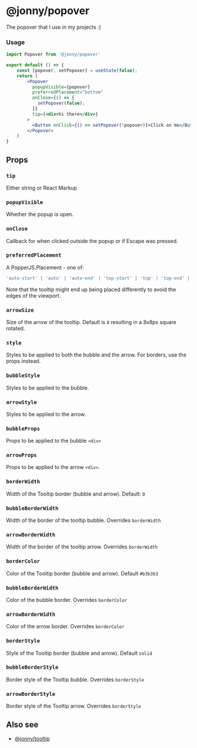 # @jonny/popover

The popover that I use in my projects :)

### Usage

```jsx
import Popover from '@jonny/popover'

export default () => {
    const [popover, setPopover] = useState(false);
    return (
        <Popover
          popupVisible={popover}
          preferredPlacement="bottom"
          onClose={() => {
            setPopover(false);
          }}
          tip={<div>hi there</div>}
        >
          <Button onClick={() => setPopover(!popover)}>Click on me</Button>
        </Popover>
    )
}

```


## Props

### `tip`
Either string or React Markup

### `popupVisible`
Whether the popup is open.

### `onClose`
Callback for when clicked outside the popup or if Escape was pressed.

### `preferredPlacement`
A PopperJS.Placement - one of:
```js
'auto-start' | 'auto' | 'auto-end' | 'top-start' | 'top' | 'top-end' | 'right-start' | 'right' | 'right-end' | 'bottom-end' | 'bottom' | 'bottom-start' | 'left-end' | 'left' | 'left-start'
```

Note that the tooltip might end up being placed differently to avoid the edges of the viewport.

### `arrowSize`

Size of the arrow of the tooltip. Default is `8` resulting in a 8x8px square rotated.

### `style`
Styles to be applied to both the bubble and the arrow. For borders, use the props instead.

### `bubbleStyle`
Styles to be applied to the bubble.

### `arrowStyle`
Styles to be applied to the arrow.

### `bubbleProps`
Props to be applied to the bubble `<div>`

### `arrowProps`
Props to be applied to the arrow `<div>`.


### `borderWidth`

Width of the Tooltip border (bubble and arrow). Default: `0`


### `bubbleBorderWidth`

Width of the border of the tooltip bubble. Overrides `borderWidth`

### `arrowBorderWidth`

Width of the border of the tooltip arrow. Overrides `borderWidth`


### `borderColor`

Color of the Tooltip border (bubble and arrow).
Default `#b3b3b3`

### `bubbleBorderWidth`

Color of the bubble border.
Overrides `borderColor`

### `arrowBorderWidth`

Color of the arrow border.
Overrides `borderColor`

### `borderStyle`

Style of the Tooltip border (bubble and arrow).
Default `solid`

### `bubbleBorderStyle`

Border style of the Tooltip bubble.
Overrides `borderStyle`

### `arrowBorderStyle`

Border style of the Tooltip arrow.
Overrides `borderStyle`

## Also see

- [@jonny/tooltip](https://npmjs.com/package/@jonny/tooltip)
